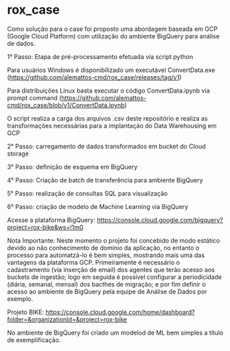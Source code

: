 # rox_case
Como solução para o case foi proposto uma abordagem baseada em GCP (Google Cloud Platform) com utilização do ambiente BigQuery para análise de dados.


1° Passo: Etapa de pré-processamento efetuada via script python

  Para usuários Windows é disponibilizado um executável ConvertData.exe (https://github.com/alemattos-cmd/rox_case/releases/tag/v1)
  
  Para distribuições Linux basta executar o código ConvertData.ipynb via prompt command (https://github.com/alemattos-cmd/rox_case/blob/v1/ConvertData.ipynb)
  
  O script realiza a carga dos arquivos .csv deste repositório e realiza as transformações necessárias para a implantação do Data Warehousing em GCP
  
2° Passo: carregamento de dados transformados em bucket do Cloud storage

3° Passo: definição de esquema em BigQuery

4° Passo: Criação de batch de transferência para ambiente BigQuery

5° Passo: realização de consultas SQL para visualização

6° Passo: criação de modelo de Machine Learning via BigQuery

Acesse a plataforma BigQuery:
  https://console.cloud.google.com/bigquery?project=rox-bike&ws=!1m0
  
  
Nota Importante:
Neste momento o projeto foi concebido de modo estático devido ao não conhecimento de domínio da aplicação, no entanto o processo para automatzá-lo é bem simples, mostrando mais uma das vantagens da plataforma GCP. Primeiramente é necessário o cadastramento (via inserção de email) dos agentes que terão acesso aos buckets de ingestão; logo em seguida é possível configurar a periodicidade (diária, semanal, mensal) dos bacthes de migração; e por fim definir o acesso ao ambiente de BigQuery pela equipe de Análise de Dados por exemplo.

Projeto BIKE: https://console.cloud.google.com/home/dashboard?folder=&organizationId=&project=rox-bike

No ambiente de BigQuery foi criado um modelod de ML bem simples a título de exemplificação.
